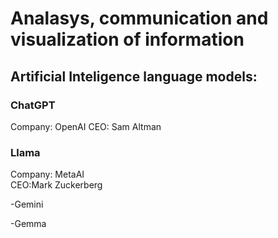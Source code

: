 # Analasys, communication and visualization of information

## Artificial Inteligence language models:

### ChatGPT
Company: OpenAI
CEO: Sam Altman

<h3> Llama </h3>
Company: MetaAI
<br>
CEO:Mark Zuckerberg

-Gemini

-Gemma

